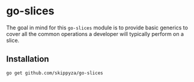 # go-slices

The goal in mind for this `go-slices` module is to provide basic generics to cover all the common operations a developer
will typically perform on a slice.

## Installation

```bash
go get github.com/skippyza/go-slices
```
